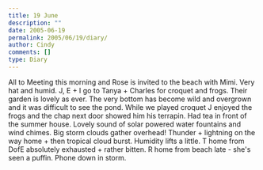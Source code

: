 ```yaml
---
title: 19 June
description: ""
date: 2005-06-19
permalink: 2005/06/19/diary/
author: Cindy
comments: []
type: Diary
---
```


All to Meeting this morning and Rose is invited to the beach with Mimi. Very hat and humid. J, E + I go to Tanya + Charles for croquet and frogs. Their garden is lovely as ever. The very bottom has become wild and overgrown and it was difficult to see the pond. While we played croquet J enjoyed the frogs and the chap next door showed him his terrapin. Had tea in front of the summer house. Lovely sound of solar powered water fountains and wind chimes. Big storm clouds gather overhead! Thunder + lightning on the way home + then tropical cloud burst. Humidity lifts a little. T home from DofE absolutely exhausted + rather bitten. R home from beach late - she's seen a puffin. Phone down in storm.
